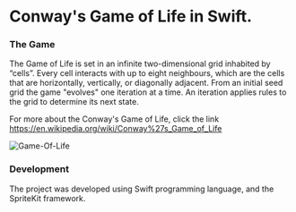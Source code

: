 # Conway's Game of Life in Swift. 

### The Game
The Game of Life is set in an infinite two-dimensional grid inhabited by “cells”. Every cell interacts with up to eight neighbours, which are the cells that are horizontally, vertically, or diagonally adjacent. 
From an initial seed grid the game "evolves" one iteration at a time. An iteration applies rules to the grid to determine its next state. 

For more about the Conway's Game of Life, click the link 
https://en.wikipedia.org/wiki/Conway%27s_Game_of_Life

![Game-Of-Life](https://user-images.githubusercontent.com/14952997/55468819-1f7e4800-55fc-11e9-85bf-764357fd5a77.gif)

### Development
The project was developed using Swift programming language, and the SpriteKit framework.
